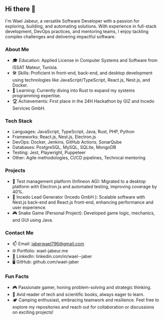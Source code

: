 ## Hi there 👋
I'm Wael Jabeur, a versatile Software Developer with a passion for exploring, building, and automating solutions. With experience in full-stack development, DevOps practices, and mentoring teams, I enjoy tackling complex challenges and delivering impactful software.

### About Me
- 🎓 Education: Applied License in Computer Systems and Software from ISSAT Mateur, Tunisia.
- 🛠️ Skills: Proficient in front-end, back-end, and desktop development using technologies like JavaScript/TypeScript, React.js, Nest.js, and Docker.
- 🌱 Learning: Currently diving into Rust to expand my systems programming expertise.
- 🏆 Achievements: First place in the 24H Hackathon by GIZ and Incedo Services GmbH.
### Tech Stack
- Languages: JavaScript, TypeScript, Java, Rust, PHP, Python
- Frameworks: React.js, Nest.js, Electron.js
- DevOps: Docker, Jenkins, GitHub Actions, SonarQube
- Databases: PostgreSQL, MySQL, SQLite, MongoDB
- Testing: Jest, Playwright, Puppeteer
- Other: Agile methodologies, CI/CD pipelines, Technical mentoring
### Projects
- 🚀 Test management platform (Infineon AG): Migrated to a desktop platform with Electron.js and automated testing, improving coverage by 40%.
- 🔗 Incedo Lead Generator (Incedo GmbH ): Scalable software with Nest.js back-end and React.js front-end, enhancing performance and user experience.
- 🎮 Snake Game (Personal Project): Developed game logic, mechanics, and GUI using Java.
### Contact Me
- 📫 Email: jaberwael796@gmail.com
- 🌐 Portfolio: wael-jabeur.me
- 💼 LinkedIn: linkedin.com/in/wael--jaber
- 🖥️ GitHub: github.com/wael-jaber
### Fun Facts
- 🎮 Passionate gamer, honing problem-solving and strategic thinking.
- 📖 Avid reader of tech and scientific books, always eager to learn.
- 🏕️ Camping enthusiast, embracing teamwork and resilience.
Feel free to explore my repositories and reach out for collaboration or discussions on exciting projects!


